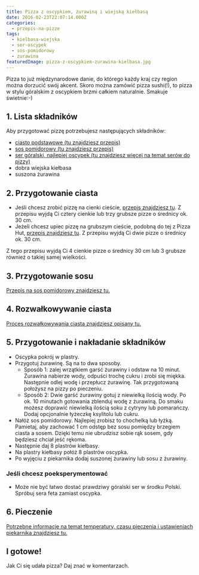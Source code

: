 ```yaml
---
title: Pizza z oscypkiem, żurawiną i wiejską kiełbasą
date: 2016-02-23T22:07:14.000Z
categories: 
  - przepis-na-pizze
tags: 
  - kielbasa-wiejska
  - ser-oscypek
  - sos-pomidorowy
  - zurawina
featuredImage: pizza-z-oscypkiem-zurawina-kielbasa.jpg
---
```


Pizza to już międzynarodowe danie, do którego każdy kraj czy region można dorzucić swój akcent. Skoro można zamówić pizza sushi(!), to pizza w stylu góralskim z oscypkiem brzmi całkiem naturalnie. Smakuje świetnie:-)

## 1\. Lista składników

Aby przygotować pizzę potrzebujesz następujących składników:

- <a title="Przepis na ciasto podstawowe" href="/przepis-na-ciasto-na-pizze/">ciasto podstawowe (tu znajdziesz przepis)</a>
- <a title="Przepis na sos pomiodorowy" href="/sos-pomidorowy/">sos pomidorowy (tu znajdziesz przepis)</a>
- <a title="Ser do pizzy" href="/jaki-ser-wybrac-do-pizzy/">ser góralski, najlepiej oscypek (tu znajdziesz więcej na temat serów do pizzy)</a>
- dobra wiejska kiełbasa
- suszona żurawina

## 2\. Przygotowanie ciasta

- Jeśli chcesz zrobić pizzę na cienki cieście, <a title="Przepis na ciasto podstawowe" href="/przepis-na-ciasto-na-pizze/">przepis znajdziesz tu</a>. Z przepisu wyjdą Ci cztery cienkie lub trzy grubsze pizze o średnicy ok. 30 cm.
- Jeżeli chcesz upiec pizzę na grubszym cieście, podobną do tej z Pizza Hut, <a title="Przepis na pizzę na grubym cieście" href="/jak-zrobic-ciasto-na-pizze-jak-w-pizza-hut/">przepis znajdziesz tu</a>. Z przepisu wyjdą Ci dwie pizze o średnicy ok. 30 cm.

Z tego przepisu wyjdą Ci 4 cienkie pizze o średnicy 30 cm lub 3 grubsze również o takiej samej wielkości.

## 3\. Przygotowanie sosu

<a title="Przepis na sos pomidorowy" href="/sos-pomidorowy/">Przepis na sos pomidorowy znajdziesz tu.</a>

## 4\. Rozwałkowywanie ciasta

<a title="Rozwałkowywanie ciasta" href="/jak-walkowac-ciasto-pizzy/">Proces rozwałkowywania ciasta znajdziesz opisany tu.</a>

## 5\. Przygotowanie i nakładanie składników

- Oscypka pokrój w plastry.
- Przygotuj żurawinę. Są na to dwa sposoby.
    - Sposób 1: zalej wrzątkiem garść żurawiny i odstaw na 10 minut. Żurawina nabierze wody, odpuści trochę cukru i zrobi się miękka. Następnie odlej wodę i przepłucz żurawinę. Tak przygotowaną położysz na pizzy po pieczeniu.
    - Sposób 2: Dwie garść żurawiny gotuj z niewielką ilością wody. Po ok. 10 minutach gotowania zblenduj wodę z żurawiną. Do smaku możesz doprawić niewielką ilością soku z cytryny lub pomarańczy. Dodaj opcjonalnie łyżeczkę ksylitolu lub cukru.
- Nałóż sos pomidorowy. Najlepiej zrobisz to chochelką lub łyżką. Pamietaj, aby zachować 1 cm odstęp bez sosu pomiędzy brzegiem ciasta a sosem. Dzięki temu nie ubrudzisz sobie rąk sosem, gdy będziesz chciał jeść rękoma.
- Następnie daj 8 plastrów kiełbasy.
- Na plastry kiełbasy połóż 8 plastrów oscypka.
- Po wyjęciu z piekarnika dodaj suszonej żurawiny lub sosu z żurawiny.

### Jeśli chcesz poeksperymentować

- Może nie być łatwo dostać prawdziwy góralski ser w środku Polski. Spróbuj sera feta zamiast oscypka.

## 6\. Pieczenie

<a title="Jak ustawić piekarnik do pieczenia pizzy" href="/jak-ustawic-piekarnik-pieczenia-pizzy/">Potrzebne informacje na temat temperatury, czasu pieczenia i ustawieniach piekarnika znajdziesz tu.</a>

## I gotowe!

Jak Ci się udała pizza? Daj znać w komentarzach.
